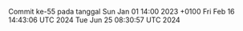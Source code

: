 Commit ke-55 pada tanggal Sun Jan 01 14:00 2023 +0100
Fri Feb 16 14:43:06 UTC 2024
Tue Jun 25 08:30:57 UTC 2024
